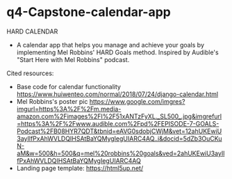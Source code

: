 # q4-Capstone-calendar-app
HARD CALENDAR
* A calendar app that helps you manage and achieve your goals by implementing Mel Robbins' HARD Goals method. Inspired by Audible's "Start Here with Mel Robbins" podcast.



Cited resources:
- Base code for calendar functionality 
https://www.huiwenteo.com/normal/2018/07/24/django-calendar.html
- Mel Robbins's poster pic 
https://www.google.com/imgres?imgurl=https%3A%2F%2Fm.media-amazon.com%2Fimages%2FI%2F51xANTzFyXL._SL500_.jpg&imgrefurl=https%3A%2F%2Fwww.audible.com%2Fpd%2FEPISODE-7-GOALS-Podcast%2FB08HYR7QDT&tbnid=eAVG0sdobjCWjM&vet=12ahUKEwiU3ayIlfPxAhWVLDQIHSAtBaYQMygIegUIARC4AQ..i&docid=5dZb3OuCKuN-aM&w=500&h=500&q=mel%20robbins%20goals&ved=2ahUKEwiU3ayIlfPxAhWVLDQIHSAtBaYQMygIegUIARC4AQ
- Landing page template:
    https://html5up.net/